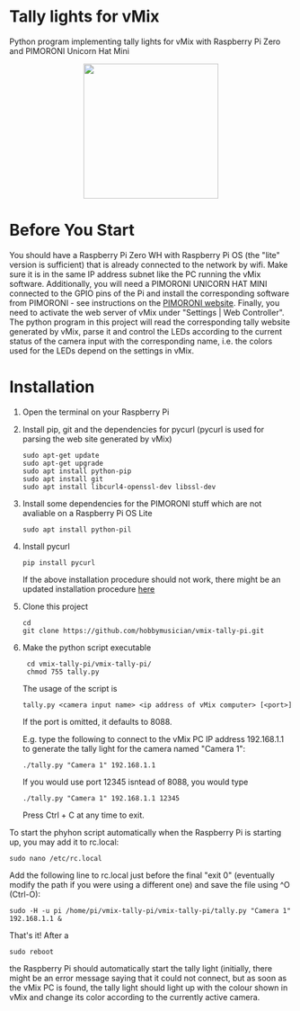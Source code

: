 # Tally lights for vMix

Python program implementing tally lights for vMix with Raspberry Pi Zero and PIMORONI Unicorn Hat Mini
<p align="center"><img src="https://github.com/hobbymusician/vmix-tally-pi/TALLYPI.jpg" width="240"></p>

# Before You Start

You should have a Raspberry Pi Zero WH with Raspberry Pi OS (the "lite" version is sufficient) that is already connected to the network by wifi. Make sure it is in the same IP address subnet like the PC running the vMix software.
Additionally, you will need a PIMORONI UNICORN HAT MINI connected to the GPIO pins of the Pi and install the corresponding software from PIMORONI - see instructions on the [PIMORONI website](https://learn.pimoroni.com/tutorial/hel/getting-started-with-unicorn-hat-mini).
Finally, you need to activate the web server of vMix under "Settings | Web Controller". 
The python program in this project will read the corresponding tally website generated by vMix, parse it and control the LEDs according to the current status of the camera input with the corresponding name, i.e. the colors used for the LEDs depend on the settings in vMix.

# Installation

1. Open the terminal on your Raspberry Pi
2. Install pip, git and the dependencies for pycurl (pycurl is used for parsing the web site generated by vMix)
    ```
    sudo apt-get update
    sudo apt-get upgrade
    sudo apt install python-pip
    sudo apt install git
    sudo apt install libcurl4-openssl-dev libssl-dev
    ```
3. Install some dependencies for the PIMORONI stuff which are not avaliable on a Raspberry Pi OS Lite
    ```
    sudo apt install python-pil
    ```
4. Install pycurl
    ```
    pip install pycurl
    ```
    If the above installation procedure should not work, there might be an updated installation procedure [here](http://pycurl.io/docs/latest/install.html#install)
5. Clone this project

    ```
    cd
    git clone https://github.com/hobbymusician/vmix-tally-pi.git
    ```
6. Make the python script executable
   ```
    cd vmix-tally-pi/vmix-tally-pi/
    chmod 755 tally.py
    ```
    The usage of the script is
    ```
    tally.py <camera input name> <ip address of vMix computer> [<port>] 
    ```
    If the port is omitted, it defaults to 8088.
    
    E.g. type the following to connect to the vMix PC IP address 192.168.1.1 to generate the tally light for the camera named "Camera 1":
    ```
    ./tally.py "Camera 1" 192.168.1.1
    ```
    If you would use port 12345 isntead of 8088, you would type
    ```
    ./tally.py "Camera 1" 192.168.1.1 12345
    ```
    Press Ctrl + C at any time to exit.

To start the phyhon script automatically when the Raspberry Pi is starting up, you may add it to rc.local:
```
sudo nano /etc/rc.local
```
Add the following line to rc.local just before the final "exit 0" (eventually modify the path if you were using a different one) and save the file using ^O (Ctrl-O):
```
sudo -H -u pi /home/pi/vmix-tally-pi/vmix-tally-pi/tally.py "Camera 1" 192.168.1.1 &
```
That's it!
After a
```
sudo reboot
```
the Raspberry Pi should automatically start the tally light (initially, there might be an error message saying that it could not connect, but as soon as the vMix PC is found, the tally light should light up with the colour shown in vMix and change its color according to the currently active camera.
